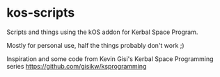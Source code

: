 # kos-scripts
Scripts and things using the kOS addon for Kerbal Space Program.

Mostly for personal use, half the things probably don't work ;)


Inspiration and some code from Kevin Gisi's Kerbal Space Programming series
https://github.com/gisikw/ksprogramming

